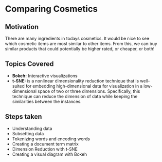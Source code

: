 # Comparing Cosmetics
## Motivation
There are many ingredients in todays cosmetics. It would be nice to see which cosmetic items are most similar to other items. From this, we can buy similar products that could potentially be higher rated, or cheaper, or both!

## Topics Covered
<ul>
<li><strong>Bokeh:</strong> Interactive visualizations</li>
<li><strong>t-SNE:</strong>  is a nonlinear dimensionality reduction technique that is well-suited for embedding high-dimensional data for visualization in a low-dimensional space of two or three dimensions. Specifically, this technique can reduce the dimension of data while keeping the similarities between the instances.</strong> </li>
</ul>

## Steps taken
<ul>
<li>Understanding data</li>
<li>Subsetting data</li>
<li>Tokenizing words and encoding words</li>
<li> Creating a document term matrix</li>
<li>Dimension Reduction with t-SNE</li>
<li>Creating a visual diagram with Bokeh</li>

</ul>
